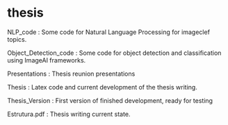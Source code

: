 ﻿# thesis


NLP_code :  Some code for Natural Language Processing for imageclef topics.

Object_Detection_code :  Some code for object detection and classification using ImageAI frameworks.

Presentations :  Thesis reunion presentations

Thesis : Latex code and current development of the thesis writing.

Thesis_Version : First version of finished development, ready for testing

Estrutura.pdf : Thesis writing current state.


